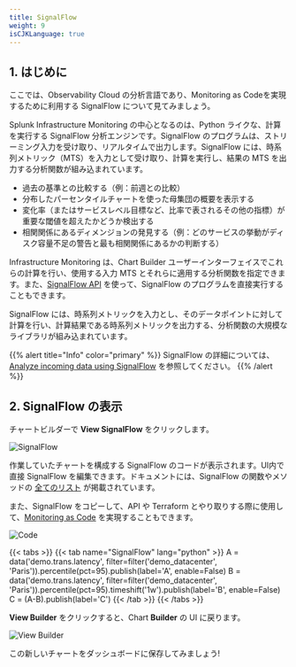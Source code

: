 ```yaml
---
title: SignalFlow
weight: 9
isCJKLanguage: true
---
```


## 1. はじめに

ここでは、Observability Cloud の分析言語であり、Monitoring as Codeを実現するために利用する SignalFlow について見てみましょう。

Splunk Infrastructure Monitoring の中心となるのは、Python ライクな、計算を実行する SignalFlow 分析エンジンです。SignalFlow のプログラムは、ストリーミング入力を受け取り、リアルタイムで出力します。SignalFlow には、時系列メトリック（MTS）を入力として受け取り、計算を実行し、結果の MTS を出力する分析関数が組み込まれています。

- 過去の基準との比較する（例：前週との比較）
- 分布したパーセンタイルチャートを使った母集団の概要を表示する
- 変化率（またはサービスレベル目標など、比率で表されるその他の指標）が重要な閾値を超えたかどうか検出する
- 相関関係にあるディメンジョンの発見する（例：どのサービスの挙動がディスク容量不足の警告と最も相関関係にあるかの判断する）

Infrastructure Monitoring は、Chart Builder ユーザーインターフェイスでこれらの計算を行い、使用する入力 MTS とそれらに適用する分析関数を指定できます。また、[SignalFlow API](https://dev.splunk.com/observability/docs/) を使って、SignalFlow のプログラムを直接実行することもできます。

SignalFlow には、時系列メトリックを入力とし、そのデータポイントに対して計算を行い、計算結果である時系列メトリックを出力する、分析関数の大規模なライブラリが組み込まれています。

{{% alert title="Info" color="primary" %}}
SignalFlow の詳細については、 [Analyze incoming data using SignalFlow](https://docs.splunk.com/Observability/infrastructure/analytics/signalflow.html) を参照してください。
{{% /alert %}}

## 2. SignalFlow の表示

チャートビルダーで **View SignalFlow** をクリックします。

![SignalFlow](../../../images/view-signalflow.png)

作業していたチャートを構成する SignalFlow のコードが表示されます。UI内で直接 SignalFlow を編集できます。ドキュメントには、SignalFlow の関数やメソッドの [全てのリスト](https://dev.splunk.com/observability/docs/signalflow/function_method_list) が掲載されています。

また、SignalFlow をコピーして、API や Terraform とやり取りする際に使用して、[Monitoring as Code](../../monitoring-as-code/) を実現することもできます。

![Code](../../../images/show-signalflow.png)

{{< tabs >}}
{{< tab name="SignalFlow" lang="python" >}}
A = data('demo.trans.latency', filter=filter('demo_datacenter', 'Paris')).percentile(pct=95).publish(label='A', enable=False)
B = data('demo.trans.latency', filter=filter('demo_datacenter', 'Paris')).percentile(pct=95).timeshift('1w').publish(label='B', enable=False)
C = (A-B).publish(label='C')
{{< /tab >}}
{{< /tabs >}}

**View Builder** をクリックすると、Chart **Builder** の UI に戻ります。

![View Builder](../../../images/view-builder.png)

この新しいチャートをダッシュボードに保存してみましょう!
